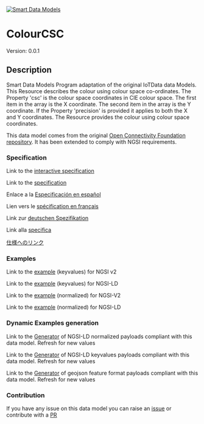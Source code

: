 [![Smart Data Models](https://smartdatamodels.org/wp-content/uploads/2022/01/SmartDataModels_logo.png "Logo")](https://smartdatamodels.org)
# ColourCSC
Version: 0.0.1

## Description 

Smart Data Models Program adaptation of the original IoTData data Models. This Resource describes the colour using colour space co-ordinates. The Property 'csc' is the colour space coordinates in CIE colour space.   The first item in the array is the X coordinate.   The second item in the array is the Y coordinate.   If the Property 'precision' is provided it applies to both the X and Y coordinates. The Resource provides the colour using colour space coordinates. 

This data model comes from the original [Open Connectivity Foundation repository](https://github.com/openconnectivityfoundation/IoTDataModels). It has been extended to comply with NGSI requirements.
### Specification

Link to the [interactive specification](https://swagger.lab.fiware.org/?url=https://smart-data-models.github.io/dataModel.OCF/ColourCSC/swagger.yaml)

Link to the [specification](https://github.com/smart-data-models/dataModel.OCF/blob/master/ColourCSC/doc/spec.md)

Enlace a la [Especificación en español](https://github.com/smart-data-models/dataModel.OCF/blob/master/ColourCSC/doc/spec_ES.md)

Lien vers le [spécification en français](https://github.com/smart-data-models/dataModel.OCF/blob/master/ColourCSC/doc/spec_FR.md)

Link zur [deutschen Spezifikation](https://github.com/smart-data-models/dataModel.OCF/blob/master/ColourCSC/doc/spec_DE.md)

Link alla [specifica](https://github.com/smart-data-models/dataModel.OCF/blob/master/ColourCSC/doc/spec_IT.md)

[仕様へのリンク](https://github.com/smart-data-models/dataModel.OCF/blob/master/ColourCSC/doc/spec_JA.md)
### Examples

Link to the [example](https://smart-data-models.github.io/dataModel.OCF/ColourCSC/examples/example.json) (keyvalues) for NGSI v2

Link to the [example](https://smart-data-models.github.io/dataModel.OCF/ColourCSC/examples/example.jsonld) (keyvalues) for NGSI-LD

Link to the [example](https://smart-data-models.github.io/dataModel.OCF/ColourCSC/examples/example-normalized.json) (normalized) for NGSI-V2

Link to the [example](https://smart-data-models.github.io/dataModel.OCF/ColourCSC/examples/example-normalized.jsonld) (normalized) for NGSI-LD
### Dynamic Examples generation

Link to the [Generator](https://smartdatamodels.org/extra/ngsi-ld_generator.php?schemaUrl=https://raw.githubusercontent.com/smart-data-models/dataModel.OCF/master/ColourCSC/schema.json&email=info@smartdatamodels.org) of NGSI-LD normalized payloads compliant with this data model. Refresh for new values

Link to the [Generator](https://smartdatamodels.org/extra/ngsi-ld_generator_keyvalues.php?schemaUrl=https://raw.githubusercontent.com/smart-data-models/dataModel.OCF/master/ColourCSC/schema.json&email=info@smartdatamodels.org) of NGSI-LD keyvalues payloads compliant with this data model. Refresh for new values

Link to the [Generator](https://smartdatamodels.org/extra/geojson_features_generator.php?schemaUrl=https://raw.githubusercontent.com/smart-data-models/dataModel.OCF/master/ColourCSC/schema.json&email=info@smartdatamodels.org) of geojson feature format payloads compliant with this data model. Refresh for new values
### Contribution

 If you have any issue on this data model you can raise an [issue](https://github.com/smart-data-models/dataModel.OCF/issues)  or contribute with a [PR](https://github.com/smart-data-models/dataModel.OCF/pulls)